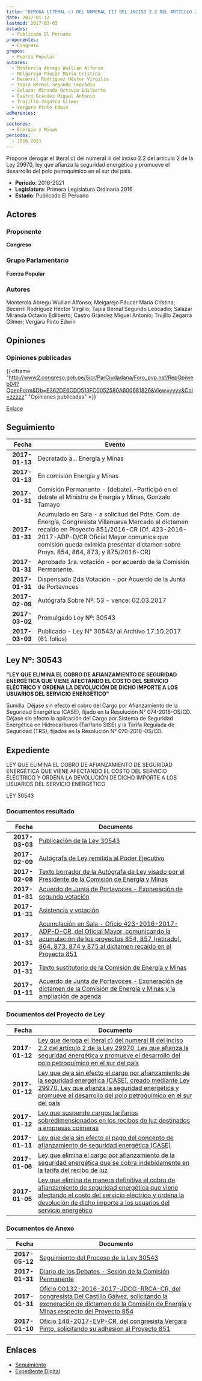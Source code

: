 ```yaml
---
title: "DEROGA LITERAL c) DEL NUMERAL III DEL INCISO 2.2 DEL ARTÍCULO 2 DE LE LEY 29970, LEY QUE AFIANZA LA SEGURIDAD ENRGÉTICA Y PROMUEVE EL DESARROLLO DEL POLO, PETROQUÍMICO EN EL SUR DEL PAÍS"
date: 2017-01-12
lastmod: 2017-03-03
estados: 
  - Publicado El Peruano
proponentes: 
  - Congreso
grupos: 
  - Fuerza Popular
autores: 
  - Monterola Abregu Wuilian Alfonso
  - Melgarejo Páucar María Cristina
  - Becerril Rodríguez Héctor Virgilio
  - Tapia Bernal Segundo Leocadio
  - Salazar Miranda Octavio Edilberto
  - Castro Grández Miguel Antonio
  - Trujillo Zegarra Gilmer
  - Vergara Pinto Edwin
adherentes: 
  - 
sectores: 
  - Energía y Minas
periodos: 
  - 2016-2021
---
```


Propone derogar el literal c) del numeral iii del inciso 2.2 del artículo 2 de la Ley 29970, ley que afianza la seguridad energética y promueve el desarrollo del polo petroquímico en el sur del país.

- **Periodo**: 2016-2021
- **Legislatura**: Primera Legislatura Ordinaria 2016
- **Estado**: Publicado El Peruano

## Actores

### Proponente

**Congreso**

### Grupo Parlamentario

**Fuerza Popular**

### Autores

Monterola Abregu Wuilian Alfonso; Melgarejo Páucar María Cristina; Becerril Rodríguez Héctor Virgilio; Tapia Bernal Segundo Leocadio; Salazar Miranda Octavio Edilberto; Castro Grández Miguel Antonio; Trujillo Zegarra Gilmer; Vergara Pinto Edwin


## Opiniones

### Opiniones publicadas

{{<iframe "http://www2.congreso.gob.pe/Sicr/ParCiudadana/Foro_pvp.nsf/RepOpiweb04?OpenForm&Db=E362DE6CDD513FC0052580A600681826&View=yyyy&Col=zzzzz" "Opiniones publicadas" >}}

[Enlace](http://www2.congreso.gob.pe/Sicr/ParCiudadana/Foro_pvp.nsf/RepOpiweb04?OpenForm&Db=E362DE6CDD513FC0052580A600681826&View=yyyy&Col=zzzzz)

## Seguimiento

| Fecha | Evento |
|------:|--------|
| **2017-01-13** | Decretado a... Energía y Minas|
| **2017-01-13** | En comisión Energía y Minas|
| **2017-01-31** | Comisión Permanente - (debate).-Participó en el debate el Ministro de Energía y Minas, Gonzalo Tamayo|
| **2017-01-31** | Acumulado en Sala - a solicitud del Pdte. Com. de Energía, Congresista Villanueva Mercado al dictamen recaído en Proyecto 851/2016-CR (Of. 423-2016-2017-ADP-D/CR Oficial Mayor comunica que comisión queda eximida presentar dictamen sobre Proys. 854, 864, 873, y 875/2016-CR)|
| **2017-01-31** | Aprobado 1ra. votación - por acuerdo de la Comisión Permanente.|
| **2017-01-31** | Dispensado 2da Votación - por Acuerdo de la Junta de Portavoces|
| **2017-02-09** | Autógrafa Sobre Nº: 53 - vence: 02.03.2017|
| **2017-03-02** | Promulgado Ley Nº: 30543|
| **2017-03-03** | Publicado - Ley N° 30543/ al Archivo 17.10.2017 (61 folios)|

## Ley Nº: 30543

**"LEY QUE ELIMINA EL COBRO DE AFIANZAMIENTO DE SEGURIDAD ENERGÉTICA QUE VIENE AFECTANDO EL COSTO DEL SERVICIO ELÉCTRICO Y ORDENA LA DEVOLUCIÓN DE DICHO IMPORTE A LOS USUARIOS DEL SERVICIO ENERGÉTICO"**

Sumilla: Déjase sin efecto el cobro del Cargo por Afianzamiento de la Seguridad Energética (CASE), fijado en la Resolución N° 074-2016-OS/CD. Déjase sin efecto la aplicación del Cargo por Sistema de Seguridad Energética en Hidrocarburos (Tarifario SISE) y la Tarifa Regulada de Seguridad (TRS), fijados en la Resolución N° 070-2016-OS/CD.


## Expediente

LEY QUE ELIMINA EL COBRO DE AFIANZAMIENTO DE SEGURIDAD ENERGÉTICA QUE VIENE AFECTANDO EL COSTO DEL SERVICIO ELÉCTRICO Y ORDENA LA DEVOLUCIÓN DE DICHO IMPORTE A LOS USUARIOS DEL SERVICIO ENERGÉTICO

LEY 30543


### Documentos resultado

| Fecha | Documento |
|------:|--------|
| **2017-03-03** | [Publicación de la Ley 30543](http://www.leyes.congreso.gob.pe/Documentos/2016_2021/ADLP/Normas_Legales/30543-LEY.pdf) |
| **2017-02-09** | [Autógrafa de Ley remitida al Poder Ejecutivo](http://www.leyes.congreso.gob.pe/Documentos/2016_2021/Autografas/Ley_y_de_Resolucion_Legislativa/AU0085120170209.pdf) |
| **2017-02-08** | [Texto borrador de la Autógrafa de Ley visado por el Presidente de la Comisión de Energía y Minas](http://www2.congreso.gob.pe/Sicr/TraDocEstProc/Contdoc03_2011.nsf/0/b86689ed90ffa97c0525811e00753a94/$FILE/BAU0085120170208.pdf) |
| **2017-01-31** | [Acuerdo de Junta de Portavoces - Exoneración de segunda votación](http://www.leyes.congreso.gob.pe/Documentos/2016_2021/Acuerdos/Junta_Portavoces/AJP0085120170131.pdf) |
| **2017-01-31** | [Asistencia y votación](http://www.leyes.congreso.gob.pe/Documentos/2016_2021/Asistencia_y_Votacion/Proyectos_de_Ley/AVCP0085120170131.pdf) |
| **2017-01-31** | [Acumulación en Sala - Oficio 423-2016-2017-ADP-D-CR, del Oficial Mayor, comunicando la acumulación de los proyectos 854, 857 (retirado), 864, 873, 874 y 875 al dictamen recaído en el Proyecto 851](http://www.leyes.congreso.gob.pe/Documentos/2016_2021/Oficios/Oficialia_Mayor/OFICIO-423-2016-2017-ADP-D-CR.pdf) |
| **2017-01-31** | [Texto sustitutorio de la Comisión de Energía y Minas](http://www.leyes.congreso.gob.pe/Documentos/2016_2021/Texto_Sustitutorio/Proyectos_de_Ley/TS0085120170131.pdf) |
| **2017-01-11** | [Acuerdo de Junta de Portavoces - Exoneración de dictamen de la Comisión de Energía y Minas y la ampliación de agenda](http://www.leyes.congreso.gob.pe/Documentos/2016_2021/Acuerdos/Junta_Portavoces/AJP0085120170111.pdf) |

### Documentos del Proyecto de Ley

| Fecha | Documento |
|------:|--------|
| **2017-01-12** | [Ley que deroga el literal c) del numeral III del inciso 2.2 del artículo 2 de la Ley 29970, Ley que afianza la seguridad energética y promueve el desarrollo del polo petroquímico en el sur del país](http://www.leyes.congreso.gob.pe/Documentos/2016_2021/Proyectos_de_Ley_y_de_Resoluciones_Legislativas/PL0087520170112.pdf) |
| **2017-01-12** | [Ley que deja sin efecto el cargo por afianzamiento de la seguridad energética (CASE), creado mediante Ley 29970, Ley que afianza la seguridad energética y promueve el desarrollo del polo petroquímico en el sur del país](http://www.leyes.congreso.gob.pe/Documentos/2016_2021/Proyectos_de_Ley_y_de_Resoluciones_Legislativas/PL0087420170112.pdf) |
| **2017-01-12** | [Ley que suspende cargos tarifarios sobredimensionados en los recibos de luz destinados a empresas coimeras](http://www.leyes.congreso.gob.pe/Documentos/2016_2021/Proyectos_de_Ley_y_de_Resoluciones_Legislativas/PL0087320170112..pdf) |
| **2017-01-11** | [Ley que deja sin efecto el pago del concepto de afianzamiento de seguridad energética (CASE)](http://www.leyes.congreso.gob.pe/Documentos/2016_2021/Proyectos_de_Ley_y_de_Resoluciones_Legislativas/PL0086420170111..pdf) |
| **2017-01-06** | [Ley que elimina el cargo por afianzamiento de la seguridad energética que se cobra indebidamente en la tarifa del recibo de luz](http://www.leyes.congreso.gob.pe/Documentos/2016_2021/Proyectos_de_Ley_y_de_Resoluciones_Legislativas/PL0085420170106...pdf) |
| **2017-01-05** | [Ley que elimina de manera definitiva el cobro de afianzamiento de seguridad energética que viene afectando el costo del servicio eléctrico y ordena la devolución de dicho importe a los usuarios del servicio energético](http://www.leyes.congreso.gob.pe/Documentos/2016_2021/Proyectos_de_Ley_y_de_Resoluciones_Legislativas/PL0083820161228.pdf) |

### Documentos de Anexo

| Fecha | Documento |
|------:|--------|
| **2017-05-12** | [Seguimiento del Proceso de la Ley 30543](http://www.leyes.congreso.gob.pe/Documentos/2016_2021/Seguimiento_de_Proyectos_de_Ley/00851PL20170512.pdf) |
| **2017-01-31** | [Diario de los Debates - Sesión de la Comisión Permanente](http://www2.congreso.gob.pe/Sicr/DiarioDebates/Publicad.nsf/SesionesPleno/05256D6E0073DFE9052580B90081ED56/$FILE/PER-2016-7.pdf) |
| **2017-01-31** | [Oficio 00132-2016-2017-JDCG-RRCA-CR, del congresista Del Castillo Gálvez, solicitando la exoneración de dictamen de la Comisión de Energía y Minas respecto del Proyecto 854](http://www.leyes.congreso.gob.pe/Documentos/2016_2021/Oficios/Congresistas/OFICIO-00132-2016-2017-JDCG-RRCA-CR.pdf) |
| **2017-01-10** | [Oficio 148-2017-EVP-CR, del congresista Vergara Pinto, solicitando su adhesión al Proyecto 851](http://www.leyes.congreso.gob.pe/Documentos/2016_2021/Oficios/Congresistas/OFICIO-148-2017-EVP-CR.pdf) |

## Enlaces 

- [Seguimiento](http://www2.congreso.gob.pe/Sicr/TraDocEstProc/CLProLey2016.nsf/f7fff46988ca05b1052578e100829cc7/2605dbb218e692d8052580a6006247b4?OpenDocument)
- [Expediente Digital](http://www2.congreso.gob.pehttp://www2.congreso.gob.pe/Sicr/TraDocEstProc/CLProLey2016.nsf/f7fff46988ca05b1052578e100829cc7/2605dbb218e692d8052580a6006247b4?OpenDocument&Click=05257FB7005EB655.eb71d0cf91d8294e05256cdf006b5706/$Body/0.1C6C)
